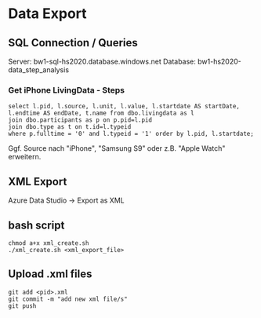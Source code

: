 # Data Export

## SQL Connection / Queries
Server: bw1-sql-hs2020.database.windows.net
Database: bw1-hs2020-data_step_analysis

### Get iPhone LivingData - Steps

```
select l.pid, l.source, l.unit, l.value, l.startdate AS startDate, l.endtime AS endDate, t.name from dbo.livingdata as l
join dbo.participants as p on p.pid=l.pid
join dbo.type as t on t.id=l.typeid
where p.fulltime = '0' and l.typeid = '1' order by l.pid, l.startdate;
```
Ggf. Source nach "iPhone", "Samsung S9" oder z.B. "Apple Watch" erweitern.

## XML Export
Azure Data Studio -> Export as XML

## bash script

```
chmod a+x xml_create.sh
./xml_create.sh <xml_export_file>
```

## Upload <pid>.xml files
```
git add <pid>.xml
git commit -m "add new xml file/s"
git push 
```

